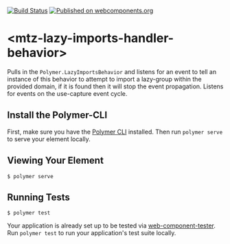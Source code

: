 [![Build Status](https://img.shields.io/travis/MaritzSTL/mtz-lazy-imports-handler-behavior/master.svg?style=flat-square)](https://travis-ci.org/MaritzSTL/mtz-lazy-imports-handler-behavior)
[![Published on webcomponents.org](https://img.shields.io/badge/webcomponents.org-published-blue.svg?style=flat-square)](https://www.webcomponents.org/element/MaritzSTL/mtz-lazy-imports-handler-behavior)

# \<mtz-lazy-imports-handler-behavior\>

Pulls in the `Polymer.LazyImportsBehavior` and listens for an event to tell an instance of this behavior to attempt to import a lazy-group within the provided domain, if it is found then it will stop the event propagation. Listens for events on the use-capture event cycle.

## Install the Polymer-CLI

First, make sure you have the [Polymer CLI](https://www.npmjs.com/package/polymer-cli) installed. Then run `polymer serve` to serve your element locally.

## Viewing Your Element

```
$ polymer serve
```

## Running Tests

```
$ polymer test
```

Your application is already set up to be tested via [web-component-tester](https://github.com/Polymer/web-component-tester). Run `polymer test` to run your application's test suite locally.
